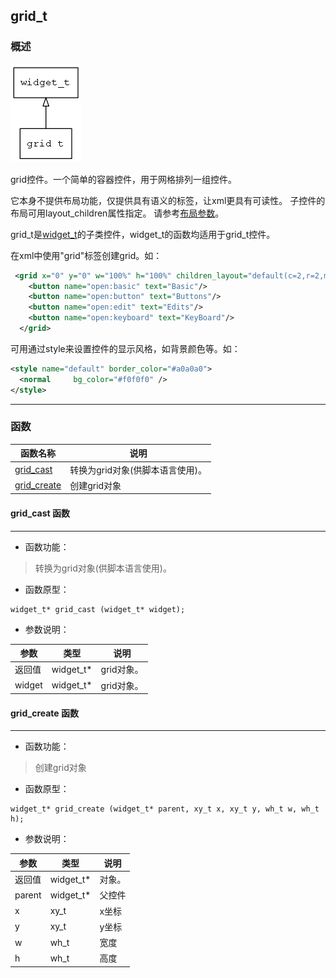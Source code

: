 ## grid\_t
### 概述
![image](images/grid_t_0.png)

grid控件。一个简单的容器控件，用于网格排列一组控件。

 它本身不提供布局功能，仅提供具有语义的标签，让xml更具有可读性。
 子控件的布局可用layout\_children属性指定。
 请参考[布局参数](https://github.com/zlgopen/awtk/blob/master/docs/layout.md)。

 grid\_t是[widget\_t](widget_t.md)的子类控件，widget\_t的函数均适用于grid\_t控件。

 在xml中使用"grid"标签创建grid。如：

 ```xml
  <grid x="0" y="0" w="100%" h="100%" children_layout="default(c=2,r=2,m=5,s=5)">
     <button name="open:basic" text="Basic"/>
     <button name="open:button" text="Buttons"/>
     <button name="open:edit" text="Edits"/>
     <button name="open:keyboard" text="KeyBoard"/>
   </grid>
 ```

 可用通过style来设置控件的显示风格，如背景颜色等。如：

 ```xml
 <style name="default" border_color="#a0a0a0">
   <normal     bg_color="#f0f0f0" />
 </style>
 ```
----------------------------------
### 函数
<p id="grid_t_methods">

| 函数名称 | 说明 | 
| -------- | ------------ | 
| <a href="#grid_t_grid_cast">grid\_cast</a> | 转换为grid对象(供脚本语言使用)。 |
| <a href="#grid_t_grid_create">grid\_create</a> | 创建grid对象 |
#### grid\_cast 函数
-----------------------

* 函数功能：

> <p id="grid_t_grid_cast">转换为grid对象(供脚本语言使用)。

* 函数原型：

```
widget_t* grid_cast (widget_t* widget);
```

* 参数说明：

| 参数 | 类型 | 说明 |
| -------- | ----- | --------- |
| 返回值 | widget\_t* | grid对象。 |
| widget | widget\_t* | grid对象。 |
#### grid\_create 函数
-----------------------

* 函数功能：

> <p id="grid_t_grid_create">创建grid对象

* 函数原型：

```
widget_t* grid_create (widget_t* parent, xy_t x, xy_t y, wh_t w, wh_t h);
```

* 参数说明：

| 参数 | 类型 | 说明 |
| -------- | ----- | --------- |
| 返回值 | widget\_t* | 对象。 |
| parent | widget\_t* | 父控件 |
| x | xy\_t | x坐标 |
| y | xy\_t | y坐标 |
| w | wh\_t | 宽度 |
| h | wh\_t | 高度 |
